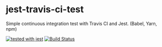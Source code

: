 # jest-travis-ci-test
Simple continuous integration test with Travis CI and Jest. (Babel, Yarn, npm)

[![tested with jest](https://img.shields.io/badge/tested_with-jest-99424f.svg)](https://github.com/facebook/jest)
[![Build Status](https://travis-ci.org/jordanblakey/jest-travis-ci-test.svg?branch=master)](https://travis-ci.org/jordanblakey/jest-travis-ci-test)